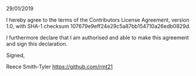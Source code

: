 29/01/2019

I hereby agree to the terms of the Contributors License
Agreement, version 1.0, with SHA-1 checksum 107679e9eff24e29c5a87bb154710a26edb0829d.

I furthermore declare that I am authorised and able to make this
agreement and sign this declaration.

Signed,

Reece Smith-Tyler
https://github.com/rmt21
